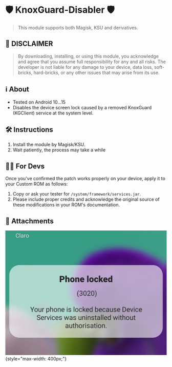 # 🛡️ KnoxGuard-Disabler 🛡️
> This module supports both Magisk, KSU and derivatives.

## 🚨 DISCLAIMER
> By downloading, installing, or using this module, you acknowledge and agree that you assume full responsibility for any and all risks. The developer is not liable for any damage to your device, data loss, soft-bricks, hard-bricks, or any other issues that may arise from its use.

## ℹ️ About
* Tested on Android 10...15
* Disables the device screen lock caused by a removed KnoxGuard (KGClient) service at the system level.

## 🛠️ Instructions
1. Install the module by Magisk/KSU.
2. Wait patiently, the process may take a while

## 👨‍💻 For Devs
Once you've confirmed the patch works properly on your device, apply it to your Custom ROM as follows:

1. Copy or ask your tester for `/system/framework/services.jar`.
2. Please include proper credits and acknowledge the original source of these modifications in your ROM's documentation.
## 📎 Attachments
![dialogerror](https://raw.githubusercontent.com/BlassGO/LetsGO_request/main/launch/devs/KnoxGuard_Disabler/images/lock.jpg){style="max-width: 400px;"}
